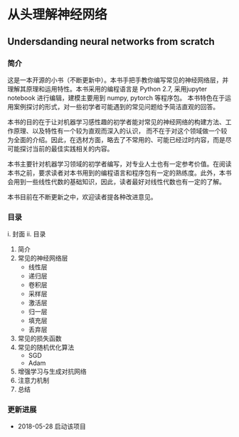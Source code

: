 # 从头理解神经网络 

## Undersdanding neural networks from scratch

### 简介
这是一本开源的小书（不断更新中）。本书手把手教你编写常见的神经网络层，并理解其原理和运用特性。本书采用的编程语言是 Python 2.7, 采用jupyter notebook 进行编辑，建模主要用到 numpy, pytorch 等程序包。 本书特色在于运用案例探讨的形式，对一些初学者可能遇到的常见问题给予简洁直观的回答。

本书的目的在于让对机器学习感性趣的初学者能对常见的神经网络的构建方法、工作原理、以及特性有一个较为直观而深入的认识， 而不在于对这个领域做一个较为全面的介绍。因此，在选材方面，略去了不常用的、可能已经过时内容，而是尽可能探讨当前的最佳实践相关的内容。

本书主要针对机器学习领域的初学者编写，对专业人士也有一定参考价值。在阅读本书之前，要求读者对本书用到的编程语言和程序包有一定的熟练度。此外，本书会用到一些线性代数的基础知识，因此，读者最好对线性代数也有一定的了解。

本书目前在不断更新之中，欢迎读者提各种改进意见。

### 目录
i. 封面
ii. 目录
1. 简介
2. 常见的神经网络层
    * 线性层
    * 递归层
    * 卷积层
    * 采样层
    * 激活层
    * 归一层
    * 填充层
    * 丢弃层
3. 常见的损失函数
4. 常见的随机优化算法
    * SGD
    * Adam
5. 增强学习与生成对抗网络
6. 注意力机制
7. 总结

### 更新进展
* 2018-05-28 启动该项目





